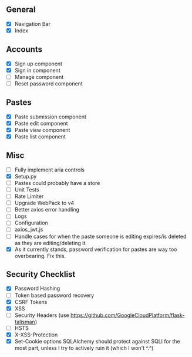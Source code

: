 ## General
* [x] Navigation Bar
* [x] Index

## Accounts
* [x] Sign up component
* [x] Sign in component
* [ ] Manage component
* [ ] Reset password component

## Pastes
* [x] Paste submission component
* [x] Paste edit component
* [x] Paste view component
* [x] Paste list component

## Misc
* [ ] Fully implement aria controls
* [x] Setup.py
* [ ] Pastes could probably have a store
* [ ] Unit Tests
* [ ] Rate Limiter
* [ ] Upgrade WebPack to v4
* [ ] Better axios error handling
* [ ] Logs
* [ ] Configuration
* [ ] axios_jwt.js
* [ ] Handle cases for when the paste someone is editing expires/is deleted as they are editing/deleting it.
* [x] As it currently stands, password verification for pastes are way too overbearing. Fix this.

## Security Checklist
* [x] Password Hashing
* [ ] Token based password recovery
* [x] CSRF Tokens
* [x] XSS
* [ ] Security Headers (use https://github.com/GoogleCloudPlatform/flask-talisman)
* [ ] HSTS
* [x] X-XSS-Protection
* [x] Set-Cookie options
SQLAlchemy should protect against SQLI for the most part, unless I try
to actively ruin it (which I won't ^.^)
